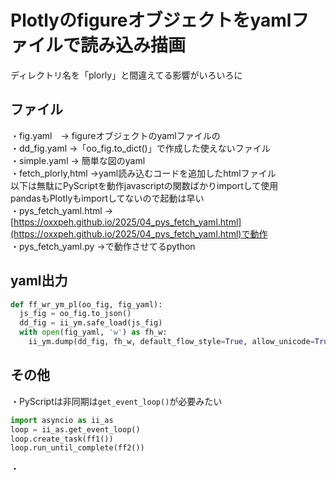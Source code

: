 # Plotlyのfigureオブジェクトをyamlファイルで読み込み描画
ディレクトリ名を「plorly」と間違えてる影響がいろいろに
## ファイル
・fig.yaml　-> figureオブジェクトのyamlファイルの  
・dd_fig.yaml ->「oo_fig.to_dict()」で作成した使えないファイル  
・simple.yaml -> 簡単な図のyaml  
・fetch_plorly,html ->yaml読み込むコードを追加したhtmlファイル  
以下は無駄にPyScriptを動作javascriptの関数ばかりimportして使用  
pandasもPlotlyもimportしてないので起動は早い  
・pys_fetch_yaml.html -> [https://oxxpeh.github.io/2025/04_pys_fetch_yaml.html](https://oxxpeh.github.io/2025/04_pys_fetch_yaml.html)で動作  
・pys_fetch_yaml.py ->で動作させてるpython  
## yaml出力
```python
def ff_wr_ym_pl(oo_fig, fig_yaml):
  js_fig = oo_fig.to_json()
  dd_fig = ii_ym.safe_load(js_fig)
  with open(fig_yaml, 'w') as fh_w:
    ii_ym.dump(dd_fig, fh_w, default_flow_style=True, allow_unicode=True)
```
## その他
・PyScriptは非同期は`get_event_loop()`が必要みたい
```python
import asyncio as ii_as
loop = ii_as.get_event_loop()
loop.create_task(ff1())
loop.run_until_complete(ff2())
```
・
